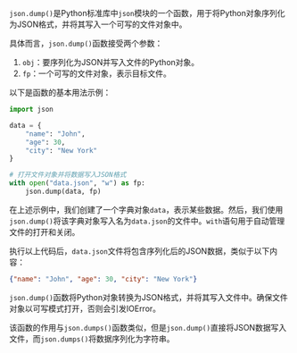 `json.dump()`是Python标准库中`json`模块的一个函数，用于将Python对象序列化为JSON格式，并将其写入一个可写的文件对象中。

具体而言，`json.dump()`函数接受两个参数：

1. `obj`：要序列化为JSON并写入文件的Python对象。
2. `fp`：一个可写的文件对象，表示目标文件。

以下是函数的基本用法示例：

```python
import json

data = {
    "name": "John",
    "age": 30,
    "city": "New York"
}

# 打开文件对象并将数据写入JSON格式
with open("data.json", "w") as fp:
    json.dump(data, fp)
```

在上述示例中，我们创建了一个字典对象`data`，表示某些数据。然后，我们使用`json.dump()`将该字典对象写入名为`data.json`的文件中。`with`语句用于自动管理文件的打开和关闭。

执行以上代码后，`data.json`文件将包含序列化后的JSON数据，类似于以下内容：

```json
{"name": "John", "age": 30, "city": "New York"}
```

`json.dump()`函数将Python对象转换为JSON格式，并将其写入文件中。确保文件对象以可写模式打开，否则会引发IOError。

该函数的作用与`json.dumps()`函数类似，但是`json.dump()`直接将JSON数据写入文件，而`json.dumps()`将数据序列化为字符串。
